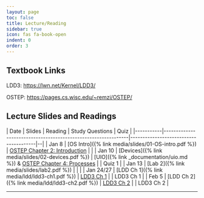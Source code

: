 ```yaml
---
layout: page
toc: false
title: Lecture/Reading
sidebar: true
icon: fas fa-book-open
indent: 0
order: 3
---
```


## Textbook Links
LDD3: <https://lwn.net/Kernel/LDD3/>

OSTEP: <https://pages.cs.wisc.edu/~remzi/OSTEP/>

## Lecture Slides and Readings

| Date      | Slides                                                        | Reading                               | Study Questions | Quiz |
|-----------|---------------------------------------------------------------|---------------------------------------|--|
| Jan 8     | [OS Intro]({% link media/slides/01-OS-intro.pdf %})           | [OSTEP Chapter 2: Introduction](https://pages.cs.wisc.edu/~remzi/OSTEP/intro.pdf) | |
| Jan 10    | [Devices]({% link media/slides/02-devices.pdf %}) | [UIO]({% link _documentation/uio.md %}) & [OSTEP Chapter 4: Processes](https://pages.cs.wisc.edu/~remzi/OSTEP/cpu-intro.pdf) | | Quiz 1 |
| Jan 13    | [Lab 2]({% link media/slides/lab2.pdf %}) | | |
| Jan 24/27 | [LDD Ch 1]({% link media/ldd/ldd3-ch1.pdf %}) | [LDD3 Ch 1](https://lwn.net/images/pdf/LDD3/ch01.pdf) | | LDD3 Ch 1 |
| Feb 5     | [LDD Ch 2]({% link media/ldd/ldd3-ch2.pdf %}) | [LDD3 Ch 2](https://lwn.net/images/pdf/LDD3/ch02.pdf) | | LDD3 Ch 2 |

<!-- | Jan 24/26 | [LDD Ch 1]({% link media/ldd/ldd3-ch1.pdf %})| [LDD3 Ch 1](https://lwn.net/images/pdf/LDD3/ch01.pdf) | [LDD Ch 1]({% link _pages/ldd1.md %})
| Feb 7 | [LDD Ch 2]({% link media/ldd/ldd3-ch2.pdf %})| [LDD3 Ch 2](https://lwn.net/images/pdf/LDD3/ch02.pdf) | [LDD Ch 2]({% link _pages/ldd2.md %})
| Feb 12 | [LDD Ch 3]({% link media/ldd/ldd3-ch3.pdf %})| [LDD3 Ch 3](https://lwn.net/images/pdf/LDD3/ch03.pdf) | [LDD Ch 3]({% link _pages/ldd3.md %})
| Feb 14 | [LDD Ch 4,11]({% link media/ldd/ldd3-ch4,11.pdf %})| [LDD3 Ch 4](https://lwn.net/images/pdf/LDD3/ch04.pdf) & [LDD3 Ch 11](https://lwn.net/images/pdf/LDD3/ch11.pdf) | [LDD Ch 4]({% link _pages/ldd4.md %}) & [LDD Ch 11]({% link _pages/ldd11.md %})
| Feb 21, Feb 26 | [LDD Ch 6,9,10]({% link media/ldd/ldd3-ch6,9,10.pdf %})| [LDD3 Ch 6](https://lwn.net/images/pdf/LDD3/ch06.pdf) & [LDD3 Ch 9](https://lwn.net/images/pdf/LDD3/ch09.pdf) & [LDD3 Ch 10](https://lwn.net/images/pdf/LDD3/ch10.pdf) | [LDD Ch 6]({% link _pages/ldd6.md %}) & [LDD Ch 9]({% link _pages/ldd9.md %}) & [LDD Ch 10]({% link _pages/ldd10.md %})
| Mar 11 | [AXI Part 1 & 2]({% link media/slides/axi.pdf %})| [AXI Bus Spec](http://www.gstitt.ece.ufl.edu/courses/fall15/eel4720_5721/labs/refs/AXI4_specification.pdf) | [AXI Bus I]({% link _pages/axi1.md %}) & [AXI Bus II]({% link _pages/axi2.md %}) -->


<!-- | Date of Class | Link to Material | Date of Quiz |
|---------------|------------------|--------------|
| Sep 12        | [Linux Device Drivers Chapter 1: An Introduction to Device Drivers]({% link _pages/ldd1.md %}) | 3 days after class |
| Sep 19        | [Linux Device Drivers Chapter 2: Building and Running Modules]({% link _pages/ldd2.md %}) | 3 days after class |
| Sep 26 | [Linux Device Drivers Chapter 3: Char Drivers]({% link _pages/ldd3.md %}) | 3 days after class |
| Sep 28 | [Linux Device Drivers Chapter 4: Debugging]({% link _pages/ldd4.md %})| 3 days after class |
| Sep 28 | [Linux Device Drivers Chapter 11: Data Types]({% link _pages/ldd11.md %})| 3 days after class |
| Oct 10 | [Linux Device Drivers Chapter 6: IOCTL]({% link _pages/ldd6.md %})| 3 days after class |
| Oct 10 | [Linux Device Drivers Chapter 9: Communicating with Hardware]({% link _pages/ldd9.md %})| 3 days after class |
| Oct 10 | [Linux Device Drivers Chapter 10: Interrupt Handling]({% link _pages/ldd10.md %})| 3 days after class |
| Oct 24 | [Reading Assignment 1: Introduction to the AXI Bus]({% link _pages/axi1.md %})| 3 days after class |
| Oct 31 | [Reading Assignment 2: The AXI Bus, Cont'd]({% link _pages/axi2.md %})| 3 days after class |

### Other Readings
* [Reading Assignment 3: Fourteen Ways to Fool Your Synchronizer]({% link _pages/synchronizer.md %})
* [Reading Assignment 4: I2C and SPI]({% link _pages/iic_spi.md %}) -->

----










